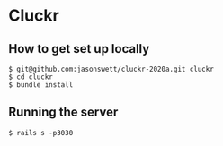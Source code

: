 # Cluckr

## How to get set up locally

```
$ git@github.com:jasonswett/cluckr-2020a.git cluckr
$ cd cluckr
$ bundle install
````

## Running the server

```
$ rails s -p3030
```
